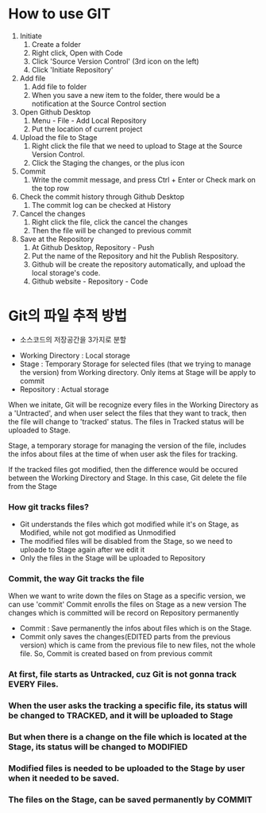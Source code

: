 # How to use GIT

1. Initiate
   1. Create a folder
   2. Right click, Open with Code
   3. Click 'Source Version Control' (3rd icon on the left)
   4. Click 'Initiate Repository'
2. Add file
   1. Add file to folder
   2. When you save a new item to the folder, there would be a notification at the Source Control section
3. Open Github Desktop
   1. Menu - File - Add Local Repository
   2. Put the location of current project
4. Upload the file to Stage
   1. Right click the file that we need to upload to Stage at the Source Version Control.
   2. Click the Staging the changes, or the plus icon
5. Commit
   1. Write the commit message, and press Ctrl + Enter or Check mark on the top row
6. Check the commit history through Github Desktop
   1. The commit log can be checked at History
7. Cancel the changes
   1. Right click the file, click the cancel the changes
   2. Then the file will be changed to previous commit
8. Save at the Repository
   1. At Github Desktop, Repository - Push
   2. Put the name of the Repository and hit the Publish Respository.
   3. Github will be create the repository automatically, and upload the local storage's code.
   4. Github website - Repository - Code

# Git의 파일 추적 방법

- 소스코드의 저장공간을 3가지로 분할

* Working Directory : Local storage
* Stage : Temporary Storage for selected files (that we trying to manage the version) from Working directory. Only items at Stage will be apply to commit
* Repository : Actual storage

When we initate, Git will be recognize every files in the Working Directory as a 'Untracted', and when user select the files that they want to track, then the file will change to 'tracked' status.
The files in Tracked status will be uploaded to Stage.

Stage, a temporary storage for managing the version of the file, includes the infos about files at the time of when user ask the files for tracking.

If the tracked files got modified, then the difference would be occured between the Working Directory and Stage. In this case, Git delete the file from the Stage

### How git tracks files?

- Git understands the files which got modified while it's on Stage, as Modified, while not got modified as Unmodified
- The modified files will be disabled from the Stage, so we need to uploade to Stage again after we edit it
- Only the files in the Stage will be uploaded to Repository

### Commit, the way Git tracks the file

When we want to write down the files on Stage as a specific version, we can use 'commit'
Commit enrolls the files on Stage as a new version
The changes which is committed will be record on Repository permanently

- Commit : Save permanently the infos about files which is on the Stage.
- Commit only saves the changes(EDITED parts from the previous version) which is came from the previous file to new files, not the whole file. So, Commit is created based on from previous commit

### At first, file starts as Untracked, cuz Git is not gonna track EVERY Files.

### When the user asks the tracking a specific file, its status will be changed to TRACKED, and it will be uploaded to Stage

### But when there is a change on the file which is located at the Stage, its status will be changed to MODIFIED

### Modified files is needed to be uploaded to the Stage by user when it needed to be saved.

### The files on the Stage, can be saved permanently by COMMIT
